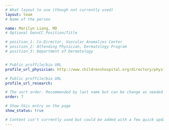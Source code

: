 ```yaml
---
# What layout to use (though not currently used)
layout: team
# Name of the person

name: Marilyn Liang, MD
# Optional GennCC Position/Title

# position_1: Co-Director, Vascular Anomalies Center
# position_2: Attending Physician, Dermatology Program
# position_3: Department of Dermatology


# Public proffile/bio URL
profile_url_physician: http://www.childrenshospital.org/directory/physicians/l/marilyn-liang

# Public proffile/bio URL
profile_url_research:

# The sort order. Recommended by last name but can be change as needed
order: 7

# Show this entry on the page
show_status: true

# Content isn't currently used but could be added with a few quick updates if needed to allow for bios
---
```

